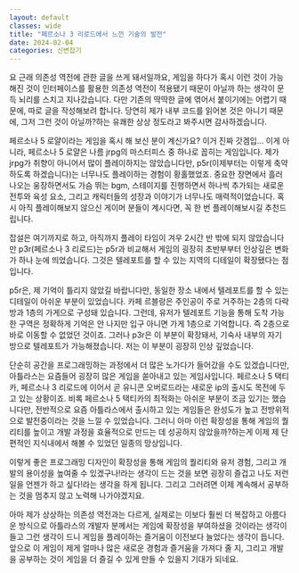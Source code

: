 ```yaml
---
layout: default
classes: wide
title: "페르소나 3 리로드에서 느낀 기술의 발전"
date: 2024-02-04
categories: 신변잡기
---
```


요 근래 의존성 역전에 관한 글을 쓰게 돼서일까요, 게임을 하다가 혹시 이런 것이 가능해진 것이 인터페이스를 활용한 의존성 역전이 적용됐기 때문이 아닐까 하는 생각이 문득 뇌리를 스치고 지나갔습니다. 다만 기존의 딱딱한 글에 엮어서 붙이기에는 어렵기 때문에, 따로 글을 작성해보려 합니다. 당연히 제가 내부 코드를 읽어본 것은 아니기 때문에, 그저 그런 것이 아닐까?하는 유쾌한 상상 정도라고 봐주시면 감사하겠습니다.

페르소나 5 로얄이라는 게임을 혹시 해 보신 분이 계신가요? 이거 진짜 갓겜입... 이게 아니라, 페르소나 5 로얄은 나름 jrpg의 마스터피스 중 하나로 꼽히는 게임입니다. 제가 jrpg가 취향이 아니어서 많이 플레이하지는 않았습니다만, p5r(이제부터는 이렇게 축약하도록 하겠습니다)는 너무나도 플레이하는 경험이 황홀했었죠. 중요한 장면에서 흘러나오는 웅장하면서도 가슴 뛰는 bgm, 스테이지를 진행하면서 하나씩 추가되는 새로운 전투와 육성 요소, 그리고 캐릭터들의 성장과 이야기가 너무나도 매력적이었습니다. 혹시 아직 플레이해보지 않으신 게이머 분들이 계시다면, 꼭 한 번 플레이해보시길 추천드립니다.

잡설은 여기까지로 하고, 아직까지 플레이 타임이 겨우 2시간 반 밖에 되지 않았습니다만 p3r(페르소나 3 리로드)는 p5r과 비교해서 게임의 굉장히 초반부부터 인상깊은 변화가 하나 눈에 띄었습니다. 그것은 텔레포트를 할 수 있는 지역의 디테일이 확장됐다는 점입니다.

p5r은, 제 기억이 틀리지 않았길 바랍니다만, 동일한 장소 내에서 텔레포트를 할 수 있는 디테일이 아쉬운 부분이 있었습니다. 카페 르블랑은 주인공이 주로 거주하는 2층의 다락방과 1층의 가게으로 구성돼 있습니다. 그런데, 유저가 텔레포트 기능을 통해 도착 가능한 구역은 정확하게 기억은 안 나지만 입구 아니면 가게 1층으로 기억합니다. 즉 2층으로 바로 이동할 수 없었던 것이죠. 그러나 p3r은 이 부분이 확장돼서, 기숙사 내부의 자기 방으로 텔레포트가 가능해졌습니다. 저는 이 부분이 굉장히 인상 깊었습니다.

단순히 공간을 프로그래밍하는 과정에서 더 많은 노가다가 들어갔을 수도 있겠습니다만, 아틀라스는 요즘들어 굉장히 많은 게임을 쏟아내고 있는 게임사입니다. 페르소나 5 택티카, 페르소나 3 리로드에 이어서 곧 유니콘 오버로드라는 새로운 ip의 출시도 목전에 두고 있는 상황이죠. 비록 페르소나 5 택티카의 최적화는 아쉬운 부분이 조금 있기는 했습니다만, 전반적으로 요즘 아틀라스에서 출시하고 있는 게임들은 완성도가 높고 전방위적으로 발전중이라는 것을 느낄 수 있었습니다. 그러니 아마 이런 확장성을 통해 게임의 퀄리티를 높이고 개발 과정을 효율적으로 만드는 데 성공하지 않았을까?하는게 이제 제 단편적인 지식내에서 해볼 수 있었던 일종의 망상입니다.

이렇게 좋은 프로그래밍 디자인이 확장성을 통해 게임의 퀄리티와 유저 경험, 그리고 개발의 용이성을 높여줄 수 있겠구나!라는 생각이 드는 것을 보면 굉장히 즐겁고 나도 저런 일을 언젠가 하고 싶다!라는 생각을 하게 됩니다. 그리고 그러려면 이제 계속해서 공부하는 것을 멈추지 않고 노력해 나가야겠지요.

아마 제가 상상하는 의존성 역전과는 다르게, 실제로는 이보다 훨씬 더 복잡하고 아름다운 방식으로 아틀라스의 개발자 분께서는 게임에 확장성을 부여하셨을 것이라는 생각이 들고 그런 생각이 드니 게임을 플레이하는 즐거움이 이전보다 늘었다는 생각이 듭니다. 앞으로 이 게임이 제게 얼마나 많은 새로운 경험과 즐거움을 가져다 줄 지, 그리고 개발을 공부하는 것이 게임을 더 즐길 수 있게 만들 수 있을지 기대가 되네요.